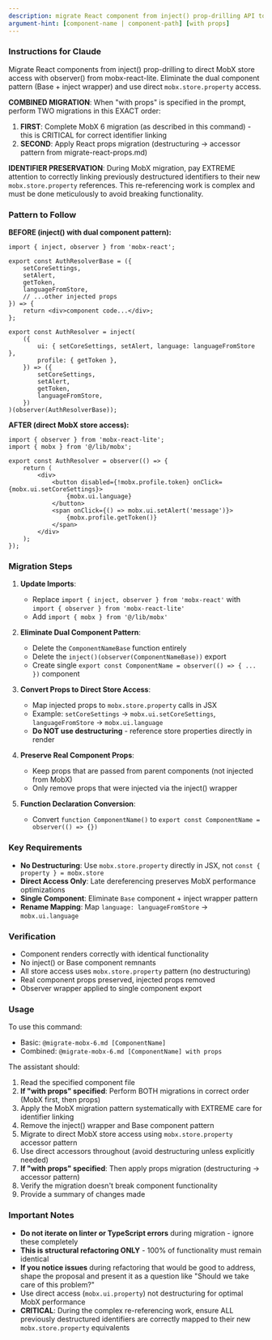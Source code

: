 ```yaml
---
description: migrate React component from inject() prop-drilling API to observer() API from mobx-react-lite
argument-hint: [component-name | component-path] [with props]
---
```


### Instructions for Claude

Migrate React components from inject() prop-drilling to direct MobX store access with observer() from mobx-react-lite.
Eliminate the dual component pattern (Base + inject wrapper) and use direct `mobx.store.property` access.

**COMBINED MIGRATION**: When "with props" is specified in the prompt, perform TWO migrations in this EXACT order:
1. **FIRST**: Complete MobX 6 migration (as described in this command) - this is CRITICAL for correct identifier linking
2. **SECOND**: Apply React props migration (destructuring → accessor pattern from migrate-react-props.md)

**IDENTIFIER PRESERVATION**: During MobX migration, pay EXTREME attention to correctly linking previously destructured identifiers to their new `mobx.store.property` references. This re-referencing work is complex and must be done meticulously to avoid breaking functionality.

### Pattern to Follow

**BEFORE (inject() with dual component pattern):**

```tsx
import { inject, observer } from 'mobx-react';

export const AuthResolverBase = ({
    setCoreSettings,
    setAlert,
    getToken,
    languageFromStore,
    // ...other injected props
}) => {
    return <div>component code...</div>;
};

export const AuthResolver = inject(
    ({
        ui: { setCoreSettings, setAlert, language: languageFromStore },
        profile: { getToken },
    }) => ({
        setCoreSettings,
        setAlert,
        getToken,
        languageFromStore,
    })
)(observer(AuthResolverBase));
```

**AFTER (direct MobX store access):**

```tsx
import { observer } from 'mobx-react-lite';
import { mobx } from '@/lib/mobx';

export const AuthResolver = observer(() => {
    return (
        <div>
            <button disabled={!mobx.profile.token} onClick={mobx.ui.setCoreSettings}>
                {mobx.ui.language}
            </button>
            <span onClick={() => mobx.ui.setAlert('message')}>
                {mobx.profile.getToken()}
            </span>
        </div>
    );
});
```

### Migration Steps

1. **Update Imports**:
   - Replace `import { inject, observer } from 'mobx-react'` with `import { observer } from 'mobx-react-lite'`
   - Add `import { mobx } from '@/lib/mobx'`

2. **Eliminate Dual Component Pattern**:
   - Delete the `ComponentNameBase` function entirely
   - Delete the `inject()(observer(ComponentNameBase))` export
   - Create single `export const ComponentName = observer(() => { ... })` component

3. **Convert Props to Direct Store Access**:
   - Map injected props to `mobx.store.property` calls in JSX
   - Example: `setCoreSettings` → `mobx.ui.setCoreSettings`, `languageFromStore` → `mobx.ui.language`
   - **Do NOT use destructuring** - reference store properties directly in render

4. **Preserve Real Component Props**:
   - Keep props that are passed from parent components (not injected from MobX)
   - Only remove props that were injected via the inject() wrapper

5. **Function Declaration Conversion**:
   - Convert `function ComponentName()` to `export const ComponentName = observer(() => {})`

### Key Requirements

- **No Destructuring**: Use `mobx.store.property` directly in JSX, not `const { property } = mobx.store`
- **Direct Access Only**: Late dereferencing preserves MobX performance optimizations  
- **Single Component**: Eliminate `Base` component + inject wrapper pattern
- **Rename Mapping**: Map `language: languageFromStore` → `mobx.ui.language`

### Verification

- Component renders correctly with identical functionality
- No inject() or Base component remnants
- All store access uses `mobx.store.property` pattern (no destructuring)
- Real component props preserved, injected props removed
- Observer wrapper applied to single component export

### Usage

To use this command: 
- Basic: `@migrate-mobx-6.md [ComponentName]`
- Combined: `@migrate-mobx-6.md [ComponentName] with props`

The assistant should:

1. Read the specified component file
2. **If "with props" specified**: Perform BOTH migrations in correct order (MobX first, then props)
3. Apply the MobX migration pattern systematically with EXTREME care for identifier linking
4. Remove the inject() wrapper and Base component pattern
5. Migrate to direct MobX store access using `mobx.store.property` accessor pattern
6. Use direct accessors throughout (avoid destructuring unless explicitly needed)
7. **If "with props" specified**: Then apply props migration (destructuring → accessor pattern)
8. Verify the migration doesn't break component functionality
9. Provide a summary of changes made

### Important Notes

- **Do not iterate on linter or TypeScript errors** during migration - ignore these completely
- **This is structural refactoring ONLY** - 100% of functionality must remain identical
- **If you notice issues** during refactoring that would be good to address, shape the proposal and present it as a question like "Should we take care of this problem?"
- Use direct access (`mobx.ui.property`) not destructuring for optimal MobX performance
- **CRITICAL**: During the complex re-referencing work, ensure ALL previously destructured identifiers are correctly mapped to their new `mobx.store.property` equivalents

